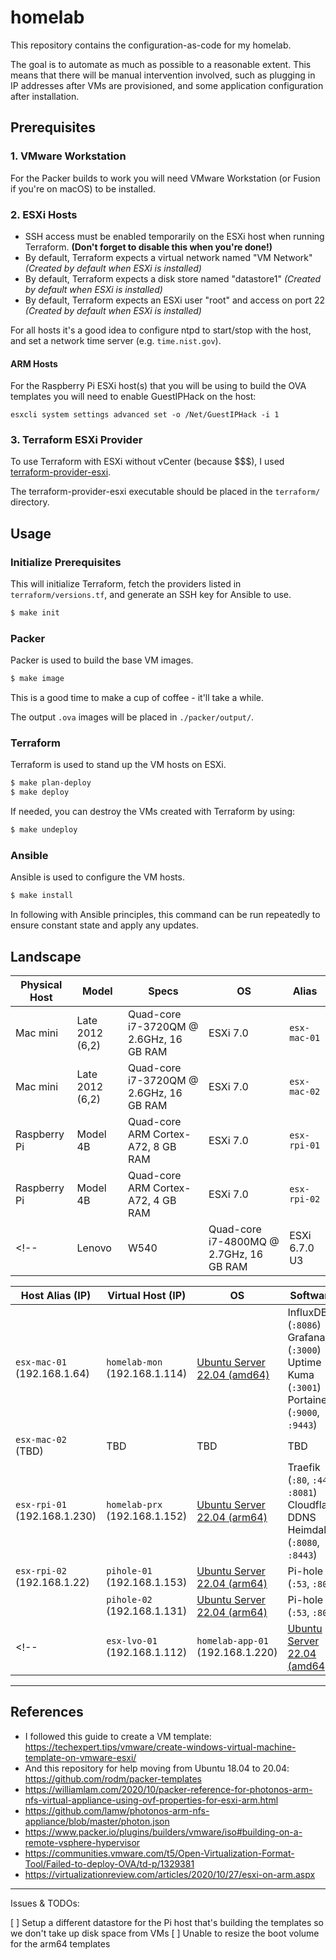 # homelab

This repository contains the configuration-as-code for my homelab.

The goal is to automate as much as possible to a reasonable extent. This means that there will be manual intervention involved, such as plugging in IP addresses after VMs are provisioned, and some application configuration after installation.

## Prerequisites

### 1. VMware Workstation

For the Packer builds to work you will need VMware Workstation (or Fusion if you're on macOS) to be installed.

### 2. ESXi Hosts

* SSH access must be enabled temporarily on the ESXi host when running Terraform. **(Don't forget to disable this when you're done!)**
* By default, Terraform expects a virtual network named "VM Network" *(Created by default when ESXi is installed)*
* By default, Terraform expects a disk store named "datastore1" *(Created by default when ESXi is installed)*
* By default, Terraform expects an ESXi user "root" and access on port 22 *(Created by default when ESXi is installed)*

For all hosts it's a good idea to configure ntpd to start/stop with the host, and set a network time server (e.g. `time.nist.gov`).

#### ARM Hosts

For the Raspberry Pi ESXi host(s) that you will be using to build the OVA templates you will need to enable GuestIPHack on the host:

```
esxcli system settings advanced set -o /Net/GuestIPHack -i 1
```

### 3. Terraform ESXi Provider

To use Terraform with ESXi without vCenter (because $$$), I used [terraform-provider-esxi](https://github.com/josenk/terraform-provider-esxi).

The terraform-provider-esxi executable should be placed in the `terraform/` directory.

## Usage

### Initialize Prerequisites

This will initialize Terraform, fetch the providers listed in `terraform/versions.tf`, and generate an SSH key for Ansible to use.

```bash
$ make init
```

### Packer

Packer is used to build the base VM images.

```bash
$ make image
```

This is a good time to make a cup of coffee - it'll take a while.

The output `.ova` images will be placed in `./packer/output/`.

### Terraform

Terraform is used to stand up the VM hosts on ESXi.

```bash
$ make plan-deploy
$ make deploy
```

If needed, you can destroy the VMs created with Terraform by using:

```bash
$ make undeploy
```

### Ansible

Ansible is used to configure the VM hosts.

```bash
$ make install
```

In following with Ansible principles, this command can be run repeatedly to ensure constant state and apply any updates.

## Landscape

| Physical Host | Model | Specs | OS | Alias |
| ------------- | ----- | ----- | -- | ----- |
| Mac mini | Late 2012 (6,2) | Quad-core i7-3720QM @ 2.6GHz, 16 GB RAM | ESXi 7.0 | `esx-mac-01` |
| Mac mini | Late 2012 (6,2) | Quad-core i7-3720QM @ 2.6GHz, 16 GB RAM | ESXi 7.0 | `esx-mac-02` |
| Raspberry Pi | Model 4B | Quad-core ARM Cortex-A72, 8 GB RAM | ESXi 7.0 |  `esx-rpi-01` |
| Raspberry Pi | Model 4B | Quad-core ARM Cortex-A72, 4 GB RAM | ESXi 7.0 |  `esx-rpi-02` |
<!-- | Lenovo | W540 | Quad-core i7-4800MQ @ 2.7GHz, 16 GB RAM | ESXi 6.7.0 U3 | `esx-lvo-01` | -->



| Host Alias (IP) | Virtual Host (IP) | OS | Software |
| ----------------------- | ----------------- | -- | -------- |
| `esx-mac-01` (192.168.1.64) | `homelab-mon` (192.168.1.114) | [Ubuntu Server 22.04 (amd64)](./packer/ubuntu-22.04-server-amd64/) | InfluxDB (`:8086`)<br>Grafana (`:3000`)<br>Uptime Kuma (`:3001`)<br>Portainer (`:9000`, `:9443`) |
| `esx-mac-02` (TBD) | TBD | TBD | TBD |
| `esx-rpi-01` (192.168.1.230) | `homelab-prx` (192.168.1.152) | [Ubuntu Server 22.04 (arm64)](./packer/ubuntu-22.04-server-arm64/) | Traefik (`:80`, `:443`, `:8081`)<br>Cloudflare DDNS<br>Heimdall (`:8080`, `:8443`) |
| `esx-rpi-02` (192.168.1.22) | `pihole-01` (192.168.1.153) | [Ubuntu Server 22.04 (arm64)](./packer/ubuntu-22.04-server-arm64/) | Pi-hole (`:53`, `:80`) |
|  | `pihole-02` (192.168.1.131) | [Ubuntu Server 22.04 (arm64)](./packer/ubuntu-22.04-server-arm64/) | Pi-hole (`:53`, `:80`) |
<!-- | `esx-lvo-01` (192.168.1.112) | `homelab-app-01` (192.168.1.220) | [Ubuntu Server 22.04 (amd64)](./packer/ubuntu-22.04-server-amd64/) |  | -->

<!-- ## Pi-hole Hosts

The Pi-holes are hosted on older Raspberry Pi models (3B Rev 1.2 and 2B Rev 1.1), so the host OS is configured manually vs. running ESXi.

After installation, each host was manually configured as follows:
1. Login to the host and create the `provisioner` user account
    - `sudo adduser provisioner`
    - `sudo usermod -aG sudo provisioner`
2. Add passwordless sudo (`sudo visudo`), at the end add `provisioner ALL=(ALL) NOPASSWD: ALL`
3. Run `sudo raspi-config`, and enable SSH and I2C under Interface Options
4. Reboot
5. The SSH key for the `provisioner` user account was copied with `ssh-copy-id -i id_rsa provisioner@192.168.1.xxx` -->

----

## References

- I followed this guide to create a VM template: https://techexpert.tips/vmware/create-windows-virtual-machine-template-on-vmware-esxi/
- And this repository for help moving from Ubuntu 18.04 to 20.04: https://github.com/rodm/packer-templates
- https://williamlam.com/2020/10/packer-reference-for-photonos-arm-nfs-virtual-appliance-using-ovf-properties-for-esxi-arm.html
- https://github.com/lamw/photonos-arm-nfs-appliance/blob/master/photon.json
- https://www.packer.io/plugins/builders/vmware/iso#building-on-a-remote-vsphere-hypervisor
- https://communities.vmware.com/t5/Open-Virtualization-Format-Tool/Failed-to-deploy-OVA/td-p/1329381
- https://virtualizationreview.com/articles/2020/10/27/esxi-on-arm.aspx

----

Issues & TODOs:

[ ] Setup a different datastore for the Pi host that's building the templates so we don't take up disk space from VMs
[ ] Unable to resize the boot volume for the arm64 templates